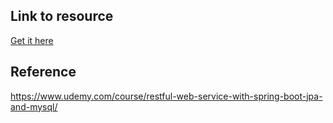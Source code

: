
## Link to resource

[Get it here](https://docs.google.com/document/d/1JB5JZiSKZMGWsFAJ-dGswTsuy9hBcn7j2zDuecxGCTs/edit?usp=sharing)

## Reference
https://www.udemy.com/course/restful-web-service-with-spring-boot-jpa-and-mysql/